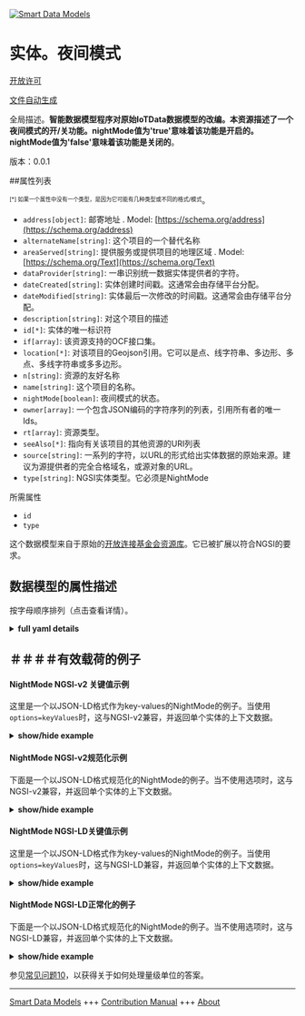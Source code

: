 <!-- 10-Header -->  
[![Smart Data Models](https://smartdatamodels.org/wp-content/uploads/2022/01/SmartDataModels_logo.png "Logo")](https://smartdatamodels.org)  
实体。夜间模式  
=======<!-- /10-Header -->  
<!-- 15-License -->  
[开放许可](https://github.com/smart-data-models//dataModel.OCF/blob/master/NightMode/LICENSE.md)  
[文件自动生成](https://docs.google.com/presentation/d/e/2PACX-1vTs-Ng5dIAwkg91oTTUdt8ua7woBXhPnwavZ0FxgR8BsAI_Ek3C5q97Nd94HS8KhP-r_quD4H0fgyt3/pub?start=false&loop=false&delayms=3000#slide=id.gb715ace035_0_60)  
<!-- /15-License -->  
<!-- 20-Description -->  
全局描述。**智能数据模型程序对原始IoTData数据模型的改编。本资源描述了一个夜间模式的开/关功能。nightMode值为'true'意味着该功能是开启的。nightMode值为'false'意味着该功能是关闭的**。  
版本：0.0.1  
<!-- /20-Description -->  
<!-- 30-PropertiesList -->  

##属性列表  

<sup><sub>[*] 如果一个属性中没有一个类型，是因为它可能有几种类型或不同的格式/模式</sub></sup>。  
- `address[object]`: 邮寄地址  . Model: [https://schema.org/address](https://schema.org/address)- `alternateName[string]`: 这个项目的一个替代名称  - `areaServed[string]`: 提供服务或提供项目的地理区域  . Model: [https://schema.org/Text](https://schema.org/Text)- `dataProvider[string]`: 一串识别统一数据实体提供者的字符。  - `dateCreated[string]`: 实体创建时间戳。这通常会由存储平台分配。  - `dateModified[string]`: 实体最后一次修改的时间戳。这通常会由存储平台分配。  - `description[string]`: 对这个项目的描述  - `id[*]`: 实体的唯一标识符  - `if[array]`: 该资源支持的OCF接口集。  - `location[*]`: 对该项目的Geojson引用。它可以是点、线字符串、多边形、多点、多线字符串或多多边形。  - `n[string]`: 资源的友好名称  - `name[string]`: 这个项目的名称。  - `nightMode[boolean]`: 夜间模式的状态。  - `owner[array]`: 一个包含JSON编码的字符序列的列表，引用所有者的唯一Ids。  - `rt[array]`: 资源类型。  - `seeAlso[*]`: 指向有关该项目的其他资源的URI列表  - `source[string]`: 一系列的字符，以URL的形式给出实体数据的原始来源。建议为源提供者的完全合格域名，或源对象的URL。  - `type[string]`: NGSI实体类型。它必须是NightMode  <!-- /30-PropertiesList -->  
<!-- 35-RequiredProperties -->  
所需属性  
- `id`  - `type`  <!-- /35-RequiredProperties -->  
<!-- 40-RequiredProperties -->  
这个数据模型来自于原始的[开放连接基金会资源库](https://github.com/openconnectivityfoundation/IoTDataModels)。它已被扩展以符合NGSI的要求。  
<!-- /40-RequiredProperties -->  
<!-- 50-DataModelHeader -->  
## 数据模型的属性描述  
按字母顺序排列（点击查看详情）。  
<!-- /50-DataModelHeader -->  
<!-- 60-ModelYaml -->  
<details><summary><strong>full yaml details</strong></summary>    
```yaml  
NightMode:    
  description: 'Smart Data Models Program adaptation of the original IoTData data Models. This Resource describes a night mode on/off feature. A nightMode value of ''true'' means that the feature is on. A nightMode value of ''false'' means that the feature is off.'    
  properties:    
    address:    
      description: 'The mailing address'    
      properties:    
        addressCountry:    
          description: 'Property. The country. For example, Spain. Model:''https://schema.org/addressCountry'''    
          type: string    
        addressLocality:    
          description: 'Property. The locality in which the street address is, and which is in the region. Model:''https://schema.org/addressLocality'''    
          type: string    
        addressRegion:    
          description: 'Property. The region in which the locality is, and which is in the country. Model:''https://schema.org/addressRegion'''    
          type: string    
        postOfficeBoxNumber:    
          description: 'Property. The post office box number for PO box addresses. For example, 03578. Model:''https://schema.org/postOfficeBoxNumber'''    
          type: string    
        postalCode:    
          description: 'Property. The postal code. For example, 24004. Model:''https://schema.org/https://schema.org/postalCode'''    
          type: string    
        streetAddress:    
          description: 'Property. The street address. Model:''https://schema.org/streetAddress'''    
          type: string    
      type: object    
      x-ngsi:    
        model: https://schema.org/address    
        type: Property    
    alternateName:    
      description: 'An alternative name for this item'    
      type: string    
      x-ngsi:    
        type: Property    
    areaServed:    
      description: 'The geographic area where a service or offered item is provided'    
      type: string    
      x-ngsi:    
        model: https://schema.org/Text    
        type: Property    
    dataProvider:    
      description: 'A sequence of characters identifying the provider of the harmonised data entity.'    
      type: string    
      x-ngsi:    
        type: Property    
    dateCreated:    
      description: 'Entity creation timestamp. This will usually be allocated by the storage platform.'    
      format: date-time    
      type: string    
      x-ngsi:    
        type: Property    
    dateModified:    
      description: 'Timestamp of the last modification of the entity. This will usually be allocated by the storage platform.'    
      format: date-time    
      type: string    
      x-ngsi:    
        type: Property    
    description:    
      description: 'A description of this item'    
      type: string    
      x-ngsi:    
        type: Property    
    id:    
      anyOf: &nightmode_-_properties_-_owner_-_items_-_anyof    
        - description: 'Property. Identifier format of any NGSI entity'    
          maxLength: 256    
          minLength: 1    
          pattern: ^[\w\-\.\{\}\$\+\*\[\]`|~^@!,:\\]+$    
          type: string    
        - description: 'Property. Identifier format of any NGSI entity'    
          format: uri    
          type: string    
      description: 'Unique identifier of the entity'    
      x-ngsi:    
        type: Property    
    if:    
      description: 'The OCF Interface set supported by this Resource.'    
      items:    
        enum:    
          - oic.if.a    
          - oic.if.baseline    
        type: string    
      minItems: 2    
      readOnly: true    
      type: array    
      uniqueItems: true    
      x-ngsi:    
        type: Property    
    location:    
      description: 'Geojson reference to the item. It can be Point, LineString, Polygon, MultiPoint, MultiLineString or MultiPolygon'    
      oneOf:    
        - description: 'Geoproperty. Geojson reference to the item. Point'    
          properties:    
            bbox:    
              items:    
                type: number    
              minItems: 4    
              type: array    
            coordinates:    
              items:    
                type: number    
              minItems: 2    
              type: array    
            type:    
              enum:    
                - Point    
              type: string    
          required:    
            - type    
            - coordinates    
          title: 'GeoJSON Point'    
          type: object    
        - description: 'Geoproperty. Geojson reference to the item. LineString'    
          properties:    
            bbox:    
              items:    
                type: number    
              minItems: 4    
              type: array    
            coordinates:    
              items:    
                items:    
                  type: number    
                minItems: 2    
                type: array    
              minItems: 2    
              type: array    
            type:    
              enum:    
                - LineString    
              type: string    
          required:    
            - type    
            - coordinates    
          title: 'GeoJSON LineString'    
          type: object    
        - description: 'Geoproperty. Geojson reference to the item. Polygon'    
          properties:    
            bbox:    
              items:    
                type: number    
              minItems: 4    
              type: array    
            coordinates:    
              items:    
                items:    
                  items:    
                    type: number    
                  minItems: 2    
                  type: array    
                minItems: 4    
                type: array    
              type: array    
            type:    
              enum:    
                - Polygon    
              type: string    
          required:    
            - type    
            - coordinates    
          title: 'GeoJSON Polygon'    
          type: object    
        - description: 'Geoproperty. Geojson reference to the item. MultiPoint'    
          properties:    
            bbox:    
              items:    
                type: number    
              minItems: 4    
              type: array    
            coordinates:    
              items:    
                items:    
                  type: number    
                minItems: 2    
                type: array    
              type: array    
            type:    
              enum:    
                - MultiPoint    
              type: string    
          required:    
            - type    
            - coordinates    
          title: 'GeoJSON MultiPoint'    
          type: object    
        - description: 'Geoproperty. Geojson reference to the item. MultiLineString'    
          properties:    
            bbox:    
              items:    
                type: number    
              minItems: 4    
              type: array    
            coordinates:    
              items:    
                items:    
                  items:    
                    type: number    
                  minItems: 2    
                  type: array    
                minItems: 2    
                type: array    
              type: array    
            type:    
              enum:    
                - MultiLineString    
              type: string    
          required:    
            - type    
            - coordinates    
          title: 'GeoJSON MultiLineString'    
          type: object    
        - description: 'Geoproperty. Geojson reference to the item. MultiLineString'    
          properties:    
            bbox:    
              items:    
                type: number    
              minItems: 4    
              type: array    
            coordinates:    
              items:    
                items:    
                  items:    
                    items:    
                      type: number    
                    minItems: 2    
                    type: array    
                  minItems: 4    
                  type: array    
                type: array    
              type: array    
            type:    
              enum:    
                - MultiPolygon    
              type: string    
          required:    
            - type    
            - coordinates    
          title: 'GeoJSON MultiPolygon'    
          type: object    
      x-ngsi:    
        type: Geoproperty    
    n:    
      description: 'Friendly name of the Resource'    
      maxLength: 64    
      readOnly: true    
      type: string    
      x-ngsi:    
        type: Property    
    name:    
      description: 'The name of this item.'    
      type: string    
      x-ngsi:    
        type: Property    
    nightMode:    
      description: 'The status of the Night Mode.'    
      type: boolean    
      x-ngsi:    
        type: Property    
    owner:    
      description: 'A List containing a JSON encoded sequence of characters referencing the unique Ids of the owner(s)'    
      items:    
        anyOf: *nightmode_-_properties_-_owner_-_items_-_anyof    
        description: 'Property. Unique identifier of the entity'    
      type: array    
      x-ngsi:    
        type: Property    
    rt:    
      description: 'The Resource Type.'    
      items:    
        enum:    
          - oic.r.nightmode    
        maxLength: 64    
        type: string    
      minItems: 1    
      readOnly: true    
      type: array    
      uniqueItems: true    
      x-ngsi:    
        type: Property    
    seeAlso:    
      description: 'list of uri pointing to additional resources about the item'    
      oneOf:    
        - items:    
            format: uri    
            type: string    
          minItems: 1    
          type: array    
        - format: uri    
          type: string    
      x-ngsi:    
        type: Property    
    source:    
      description: 'A sequence of characters giving the original source of the entity data as a URL. Recommended to be the fully qualified domain name of the source provider, or the URL to the source object.'    
      type: string    
      x-ngsi:    
        type: Property    
    type:    
      description: 'NGSI entity type. It has to be NightMode'    
      enum:    
        - NightMode    
      type: string    
      x-ngsi:    
        type: Property    
  required:    
    - id    
    - type    
  type: object    
  x-derived-from: https://github.com/OpenInterConnect/IoTDataModels/blob/master/NightModeResURI.swagger.json    
  x-disclaimer: 'Redistribution and use in source and binary forms, with or without modification, are permitted  provided that the license conditions are met. Copyleft (c) 2021 Contributors to Smart Data Models Program'    
  x-license-url: https://github.com/smart-data-models/dataModel.OCF/blob/master/NightMode/LICENSE.md    
  x-model-schema: https://smart-data-models.github.io/dataModel.IoTDataModels/NightMode/schema.json    
  x-model-tags: OCF    
  x-version: 0.0.1    
```  
</details>    
<!-- /60-ModelYaml -->  
<!-- 70-MiddleNotes -->  
<!-- /70-MiddleNotes -->  
<!-- 80-Examples -->  
## ＃＃＃＃有效载荷的例子  
#### NightMode NGSI-v2 关键值示例  
这里是一个以JSON-LD格式作为key-values的NightMode的例子。当使用`options=keyValues`时，这与NGSI-v2兼容，并返回单个实体的上下文数据。  
<details><summary><strong>show/hide example</strong></summary>    
```json  
{  
  "id": "urn:ngsi-ld:NightMode:id:AWMD:73023927",  
  "dateCreated": "1970-09-04T13:16:55Z",  
  "dateModified": "1980-02-03T17:58:53Z",  
  "source": "Change debate hour stock.",  
  "name": "Store day firm owner turn trouble compare. Sure list require lead form.",  
  "alternateName": "Magazine program manager consider. Pull difficult red process figure live.",  
  "description": "Interview behind provide happy black industry right service. Dream exactly safe wait white edge address.",  
  "dataProvider": "Design record lead lead artist deal peace. Black throw democratic movement detail begin size amount.",  
  "owner": [  
    "urn:ngsi-ld:NightMode:items:JULK:15845973",  
    "urn:ngsi-ld:NightMode:items:QOJR:35576615"  
  ],  
  "seeAlso": [  
    "urn:ngsi-ld:NightMode:items:YZVC:86779056",  
    "urn:ngsi-ld:NightMode:items:UAYK:95782700"  
  ],  
  "location": {  
    "type": "Point",  
    "coordinates": [  
      9.086368,  
      -115.572061  
    ]  
  },  
  "address": {  
    "streetAddress": "Few career level space raise population. Send I down into.",  
    "addressLocality": "Travel officer watch but throw war. Talk ball member trip probably. Say cup player check.",  
    "addressRegion": "Argue role into type politics evidence between. Various brother agreement property apply talk our lot.",  
    "addressCountry": "Agree heavy across peace. Nearly follow according with might. Camera near site source. Gas service establish south sense.",  
    "postalCode": "Maybe form seem administration TV. Perhaps whom dinner magazine. Successful certainly old store specific. South experience month five out save win.",  
    "postOfficeBoxNumber": "Letter laugh partner teacher game. Cup election popular see."  
  },  
  "areaServed": "Parent debate heart no. Detail address guess we star environmental card. Job agreement seek here too over too."  
}  
```  
</details>  
#### NightMode NGSI-v2规范化示例  
下面是一个以JSON-LD格式规范化的NightMode的例子。当不使用选项时，这与NGSI-v2兼容，并返回单个实体的上下文数据。  
<details><summary><strong>show/hide example</strong></summary>    
```json  
{  
  "id": {  
    "type": "string",  
    "value": "urn:ngsi-ld:NightMode:id:AWMD:73023927"  
  },  
  "dateCreated": {  
    "format": "date-time",  
    "type": "string",  
    "value": "1970-09-04T13:16:55Z"  
  },  
  "dateModified": {  
    "format": "date-time",  
    "type": "string",  
    "value": "1980-02-03T17:58:53Z"  
  },  
  "source": {  
    "type": "string",  
    "value": "Change debate hour stock."  
  },  
  "name": {  
    "type": "string",  
    "value": "Store day firm owner turn trouble compare. Sure list require lead form."  
  },  
  "alternateName": {  
    "type": "string",  
    "value": "Magazine program manager consider. Pull difficult red process figure live."  
  },  
  "description": {  
    "type": "string",  
    "value": "Interview behind provide happy black industry right service. Dream exactly safe wait white edge address."  
  },  
  "dataProvider": {  
    "type": "string",  
    "value": "Design record lead lead artist deal peace. Black throw democratic movement detail begin size amount."  
  },  
  "owner": {  
    "type": "array",  
    "value": [  
      "urn:ngsi-ld:NightMode:items:JULK:15845973",  
      "urn:ngsi-ld:NightMode:items:QOJR:35576615"  
    ]  
  },  
  "seeAlso": {  
    "type": "array",  
    "value": [  
      "urn:ngsi-ld:NightMode:items:YZVC:86779056",  
      "urn:ngsi-ld:NightMode:items:UAYK:95782700"  
    ]  
  },  
  "location": {  
    "type": "object",  
    "value": {  
      "type": "Point",  
      "coordinates": [  
        9.086368,  
        -115.572061  
      ]  
    }  
  },  
  "address": {  
    "type": "object",  
    "value": {  
      "streetAddress": "Few career level space raise population. Send I down into.",  
      "addressLocality": "Travel officer watch but throw war. Talk ball member trip probably. Say cup player check.",  
      "addressRegion": "Argue role into type politics evidence between. Various brother agreement property apply talk our lot.",  
      "addressCountry": "Agree heavy across peace. Nearly follow according with might. Camera near site source. Gas service establish south sense.",  
      "postalCode": "Maybe form seem administration TV. Perhaps whom dinner magazine. Successful certainly old store specific. South experience month five out save win.",  
      "postOfficeBoxNumber": "Letter laugh partner teacher game. Cup election popular see."  
    }  
  },  
  "areaServed": {  
    "type": "string",  
    "value": "Parent debate heart no. Detail address guess we star environmental card. Job agreement seek here too over too."  
  }  
}  
```  
</details>  
#### NightMode NGSI-LD关键值示例  
这里是一个以JSON-LD格式作为key-values的NightMode的例子。当使用`options=keyValues`时，这与NGSI-LD兼容，并返回单个实体的上下文数据。  
<details><summary><strong>show/hide example</strong></summary>    
```json  
{  
    "id": "urn:ngsi-ld:NightMode:id:AWMD:73023927",  
    "dateCreated": "1970-09-04T13:16:55Z",  
    "dateModified": "1980-02-03T17:58:53Z",  
    "source": "Change debate hour stock.",  
    "name": "Store day firm owner turn trouble compare. Sure list require lead form.",  
    "alternateName": "Magazine program manager consider. Pull difficult red process figure live.",  
    "description": "Interview behind provide happy black industry right service. Dream exactly safe wait white edge address.",  
    "dataProvider": "Design record lead lead artist deal peace. Black throw democratic movement detail begin size amount.",  
    "owner": [  
        "urn:ngsi-ld:NightMode:items:JULK:15845973",  
        "urn:ngsi-ld:NightMode:items:QOJR:35576615"  
    ],  
    "seeAlso": [  
        "urn:ngsi-ld:NightMode:items:YZVC:86779056",  
        "urn:ngsi-ld:NightMode:items:UAYK:95782700"  
    ],  
    "location": {  
        "type": "Point",  
        "coordinates": [  
            9.086368,  
            -115.572061  
        ]  
    },  
    "address": {  
        "streetAddress": "Few career level space raise population. Send I down into.",  
        "addressLocality": "Travel officer watch but throw war. Talk ball member trip probably. Say cup player check.",  
        "addressRegion": "Argue role into type politics evidence between. Various brother agreement property apply talk our lot.",  
        "addressCountry": "Agree heavy across peace. Nearly follow according with might. Camera near site source. Gas service establish south sense.",  
        "postalCode": "Maybe form seem administration TV. Perhaps whom dinner magazine. Successful certainly old store specific. South experience month five out save win.",  
        "postOfficeBoxNumber": "Letter laugh partner teacher game. Cup election popular see."  
    },  
    "areaServed": "Parent debate heart no. Detail address guess we star environmental card. Job agreement seek here too over too.",  
    "@context": [  
        "https://smartdatamodels.org/context.jsonld",  
        "https://raw.githubusercontent.com/smart-data-models/dataModel.OCF/master/context.jsonld"  
    ]  
}  
```  
</details>  
#### NightMode NGSI-LD正常化的例子  
下面是一个以JSON-LD格式规范化的NightMode的例子。当不使用选项时，这与NGSI-LD兼容，并返回单个实体的上下文数据。  
<details><summary><strong>show/hide example</strong></summary>    
```json  
{  
    "id": "urn:ngsi-ld:NightMode:id:BIYL:16038251",  
    "dateCreated": {  
        "type": "Property",  
        "value": {  
            "@type": "DateTime",  
            "@value": "1973-05-15T01:34:03Z"  
        }  
    },  
    "dateModified": {  
        "type": "Property",  
        "value": {  
            "@type": "DateTime",  
            "@value": "2000-10-23T09:24:52Z"  
        }  
    },  
    "source": {  
        "type": "Property",  
        "value": "Garden organization central high structure maintain story. Interest else politics pay."  
    },  
    "name": {  
        "type": "Property",  
        "value": "Item between radio better meet buy window woman. Home room do research."  
    },  
    "alternateName": {  
        "type": "Property",  
        "value": "Rule city gun wind care maintain. Could radio receive raise quality feeling. Ball successful leave college evidence."  
    },  
    "description": {  
        "type": "Property",  
        "value": "Range room second will sound your leg. Perhaps agree sure term smile along. Suddenly guess hear."  
    },  
    "dataProvider": {  
        "type": "Property",  
        "value": "College court shake open able. Build door article decision environmental Mr."  
    },  
    "owner": {  
        "type": "Property",  
        "value": [  
            "urn:ngsi-ld:NightMode:items:QDOG:43988141",  
            "urn:ngsi-ld:NightMode:items:MRYT:64100614"  
        ]  
    },  
    "seeAlso": {  
        "type": "Property",  
        "value": [  
            "urn:ngsi-ld:NightMode:items:LTOJ:76255898"  
        ]  
    },  
    "location": {  
        "type": "Property",  
        "value": {  
            "type": "Point",  
            "coordinates": [  
                -21.279646,  
                -26.607471  
            ]  
        }  
    },  
    "address": {  
        "type": "Property",  
        "value": {  
            "streetAddress": "Safe yard identify very dark generation. Town what tough sound. Woman evidence military.",  
            "addressLocality": "Card through series government nothing. Investment treatment pull thought fly.",  
            "addressRegion": "Technology almost however box than close. Father determine sister four enough. Discover start too might peace more form strategy. Special break long us project beyond available.",  
            "addressCountry": "She tell activity. Big owner will shoulder production wonder too street.",  
            "postalCode": "Early himself series move significant close. Industry begin claim continue property sit.",  
            "postOfficeBoxNumber": "Doctor hit statement simple. Significant realize doctor gun. Third get challenge join."  
        }  
    },  
    "areaServed": {  
        "type": "Property",  
        "value": "Area ready dog daughter training education."  
    },  
    "@context": [  
        "https://smartdatamodels.org/context.jsonld",  
        "https://raw.githubusercontent.com/smart-data-models/dataModel.OCF/master/context.jsonld"  
    ]  
}  
```  
</details><!-- /80-Examples -->  
<!-- 90-FooterNotes -->  
<!-- /90-FooterNotes -->  
<!-- 95-Units -->  
参见[常见问题10](https://smartdatamodels.org/index.php/faqs/)，以获得关于如何处理量级单位的答案。  
<!-- /95-Units -->  
<!-- 97-LastFooter -->  
---  
[Smart Data Models](https://smartdatamodels.org) +++ [Contribution Manual](https://bit.ly/contribution_manual) +++ [About](https://bit.ly/Introduction_SDM)<!-- /97-LastFooter -->  
